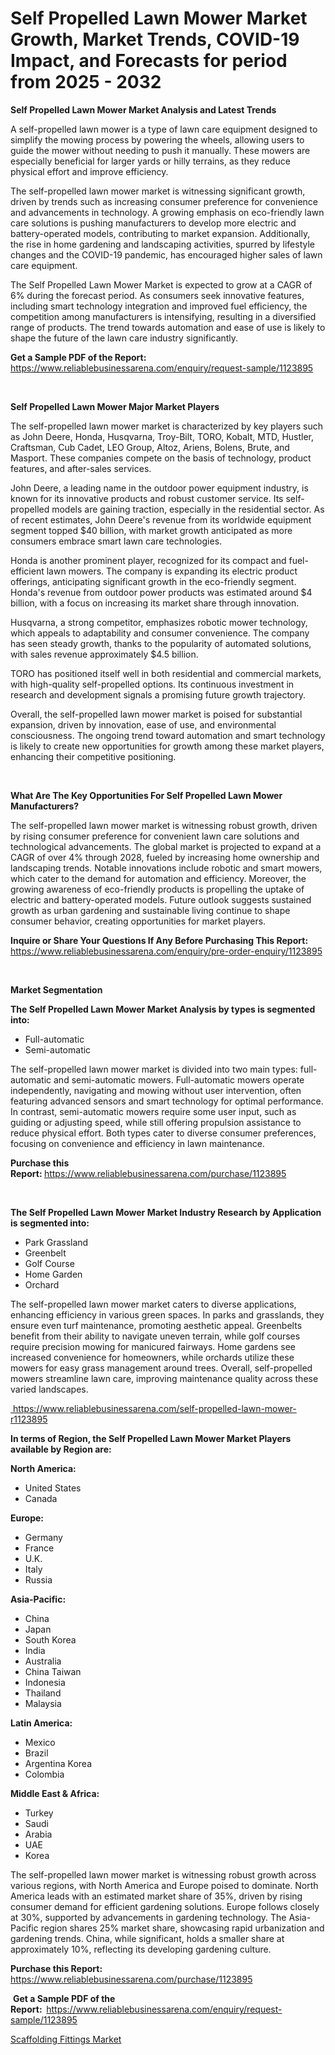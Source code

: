 <p><h1>Self Propelled Lawn Mower Market Growth, Market Trends, COVID-19 Impact, and Forecasts for period from 2025 - 2032</h1></p><p><strong>Self Propelled Lawn Mower Market Analysis and Latest Trends</strong></p>
<p><p>A self-propelled lawn mower is a type of lawn care equipment designed to simplify the mowing process by powering the wheels, allowing users to guide the mower without needing to push it manually. These mowers are especially beneficial for larger yards or hilly terrains, as they reduce physical effort and improve efficiency. </p><p>The self-propelled lawn mower market is witnessing significant growth, driven by trends such as increasing consumer preference for convenience and advancements in technology. A growing emphasis on eco-friendly lawn care solutions is pushing manufacturers to develop more electric and battery-operated models, contributing to market expansion. Additionally, the rise in home gardening and landscaping activities, spurred by lifestyle changes and the COVID-19 pandemic, has encouraged higher sales of lawn care equipment.</p><p>The Self Propelled Lawn Mower Market is expected to grow at a CAGR of 6% during the forecast period. As consumers seek innovative features, including smart technology integration and improved fuel efficiency, the competition among manufacturers is intensifying, resulting in a diversified range of products. The trend towards automation and ease of use is likely to shape the future of the lawn care industry significantly.</p></p>
<p><strong>Get a Sample PDF of the Report:&nbsp;</strong> <a href="https://www.reliablebusinessarena.com/enquiry/request-sample/1123895?utm_campaign=1892&utm_medium=2&utm_source=Github&utm_content=ia&utm_term=18022025&utm_id=self-propelled-lawn-mower">https://www.reliablebusinessarena.com/enquiry/request-sample/1123895</a></p>
<p>&nbsp;</p>
<p><strong>Self Propelled Lawn Mower Major Market Players</strong></p>
<p><p>The self-propelled lawn mower market is characterized by key players such as John Deere, Honda, Husqvarna, Troy-Bilt, TORO, Kobalt, MTD, Hustler, Craftsman, Cub Cadet, LEO Group, Altoz, Ariens, Bolens, Brute, and Masport. These companies compete on the basis of technology, product features, and after-sales services.</p><p>John Deere, a leading name in the outdoor power equipment industry, is known for its innovative products and robust customer service. Its self-propelled models are gaining traction, especially in the residential sector. As of recent estimates, John Deere's revenue from its worldwide equipment segment topped $40 billion, with market growth anticipated as more consumers embrace smart lawn care technologies.</p><p>Honda is another prominent player, recognized for its compact and fuel-efficient lawn mowers. The company is expanding its electric product offerings, anticipating significant growth in the eco-friendly segment. Honda's revenue from outdoor power products was estimated around $4 billion, with a focus on increasing its market share through innovation.</p><p>Husqvarna, a strong competitor, emphasizes robotic mower technology, which appeals to adaptability and consumer convenience. The company has seen steady growth, thanks to the popularity of automated solutions, with sales revenue approximately $4.5 billion.</p><p>TORO has positioned itself well in both residential and commercial markets, with high-quality self-propelled options. Its continuous investment in research and development signals a promising future growth trajectory.</p><p>Overall, the self-propelled lawn mower market is poised for substantial expansion, driven by innovation, ease of use, and environmental consciousness. The ongoing trend toward automation and smart technology is likely to create new opportunities for growth among these market players, enhancing their competitive positioning.</p></p>
<p>&nbsp;</p>
<p><strong>What Are The Key Opportunities For Self Propelled Lawn Mower Manufacturers?</strong></p>
<p><p>The self-propelled lawn mower market is witnessing robust growth, driven by rising consumer preference for convenient lawn care solutions and technological advancements. The global market is projected to expand at a CAGR of over 4% through 2028, fueled by increasing home ownership and landscaping trends. Notable innovations include robotic and smart mowers, which cater to the demand for automation and efficiency. Moreover, the growing awareness of eco-friendly products is propelling the uptake of electric and battery-operated models. Future outlook suggests sustained growth as urban gardening and sustainable living continue to shape consumer behavior, creating opportunities for market players.</p></p>
<p><strong>Inquire or Share Your Questions If Any Before Purchasing This Report:</strong> <a href="https://www.reliablebusinessarena.com/enquiry/pre-order-enquiry/1123895?utm_campaign=1892&utm_medium=2&utm_source=Github&utm_content=ia&utm_term=18022025&utm_id=self-propelled-lawn-mower">https://www.reliablebusinessarena.com/enquiry/pre-order-enquiry/1123895</a></p>
<p>&nbsp;</p>
<p><strong>Market Segmentation</strong></p>
<p><strong>The Self Propelled Lawn Mower Market Analysis by types is segmented into:</strong></p>
<p><ul><li>Full-automatic</li><li>Semi-automatic</li></ul></p>
<p><p>The self-propelled lawn mower market is divided into two main types: full-automatic and semi-automatic mowers. Full-automatic mowers operate independently, navigating and mowing without user intervention, often featuring advanced sensors and smart technology for optimal performance. In contrast, semi-automatic mowers require some user input, such as guiding or adjusting speed, while still offering propulsion assistance to reduce physical effort. Both types cater to diverse consumer preferences, focusing on convenience and efficiency in lawn maintenance.</p></p>
<p><strong>Purchase this Report:&nbsp;</strong><a href="https://www.reliablebusinessarena.com/purchase/1123895?utm_campaign=1892&utm_medium=2&utm_source=Github&utm_content=ia&utm_term=18022025&utm_id=self-propelled-lawn-mower">https://www.reliablebusinessarena.com/purchase/1123895</a></p>
<p>&nbsp;</p>
<p><strong>The Self Propelled Lawn Mower Market Industry Research by Application is segmented into:</strong></p>
<p><ul><li>Park Grassland</li><li>Greenbelt</li><li>Golf Course</li><li>Home Garden</li><li>Orchard</li></ul></p>
<p><p>The self-propelled lawn mower market caters to diverse applications, enhancing efficiency in various green spaces. In parks and grasslands, they ensure even turf maintenance, promoting aesthetic appeal. Greenbelts benefit from their ability to navigate uneven terrain, while golf courses require precision mowing for manicured fairways. Home gardens see increased convenience for homeowners, while orchards utilize these mowers for easy grass management around trees. Overall, self-propelled mowers streamline lawn care, improving maintenance quality across these varied landscapes.</p></p>
<p><a href="https://www.reliablebusinessarena.com/self-propelled-lawn-mower-r1123895?utm_campaign=1892&utm_medium=2&utm_source=Github&utm_content=ia&utm_term=18022025&utm_id=self-propelled-lawn-mower">&nbsp;https://www.reliablebusinessarena.com/self-propelled-lawn-mower-r1123895</a></p>
<p><strong>In terms of Region, the Self Propelled Lawn Mower Market Players available by Region are:</strong></p>
<p>
    <p> <strong> North America: </strong>
        <ul>
            <li>United States</li>
            <li>Canada</li>
        </ul>
        </p> 
    <p> <strong> Europe: </strong>
        <ul>
            <li>Germany</li>
            <li>France</li>
            <li>U.K.</li>
            <li>Italy</li>
            <li>Russia</li>
        </ul>
        </p> 
    <p> <strong> Asia-Pacific: </strong>
        <ul>
            <li>China</li>
            <li>Japan</li>
            <li>South Korea</li>
            <li>India</li>
            <li>Australia</li>
            <li>China Taiwan</li>
            <li>Indonesia</li>
            <li>Thailand</li>
            <li>Malaysia</li>
        </ul>
        </p> 
    <p> <strong> Latin America: </strong>
        <ul>
            <li>Mexico</li>
            <li>Brazil</li>
            <li>Argentina Korea</li>
            <li>Colombia</li>
        </ul>
        </p> 
    <p> <strong> Middle East & Africa: </strong>
        <ul>
            <li>Turkey</li>
            <li>Saudi</li>
            <li>Arabia</li>
            <li>UAE</li>
            <li>Korea</li>
        </ul>
    </p>
    </p>
<p><p>The self-propelled lawn mower market is witnessing robust growth across various regions, with North America and Europe poised to dominate. North America leads with an estimated market share of 35%, driven by rising consumer demand for efficient gardening solutions. Europe follows closely at 30%, supported by advancements in gardening technology. The Asia-Pacific region shares 25% market share, showcasing rapid urbanization and gardening trends. China, while significant, holds a smaller share at approximately 10%, reflecting its developing gardening culture.</p></p>
<p><strong>Purchase this Report: </strong><a href="https://www.reliablebusinessarena.com/purchase/1123895?utm_campaign=1892&utm_medium=2&utm_source=Github&utm_content=ia&utm_term=18022025&utm_id=self-propelled-lawn-mower">https://www.reliablebusinessarena.com/purchase/1123895</a></p>
<p>&nbsp;<strong>Get a Sample PDF of the Report:&nbsp;&nbsp;</strong><a href="https://www.reliablebusinessarena.com/enquiry/request-sample/1123895?utm_campaign=1892&utm_medium=2&utm_source=Github&utm_content=ia&utm_term=18022025&utm_id=self-propelled-lawn-mower">https://www.reliablebusinessarena.com/enquiry/request-sample/1123895</a></p>
<p><strong></strong></p>
<p><p><a href="https://github.com/provorikovar/Market-Research-Report-List-7/blob/main/scaffolding-fittings-market.md?utm_campaign=1892&utm_medium=2&utm_source=Github&utm_content=ia&utm_term=18022025&utm_id=self-propelled-lawn-mower">Scaffolding Fittings Market</a></p></p>